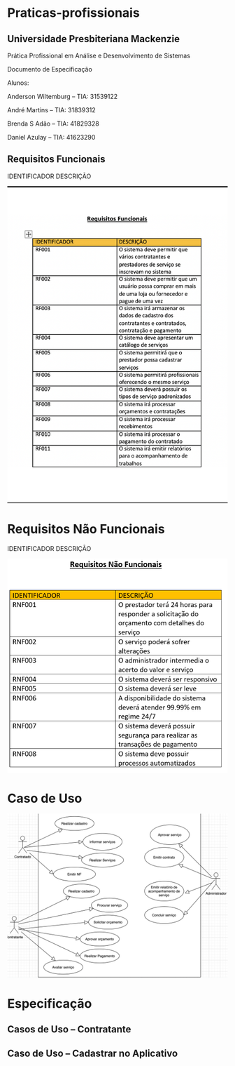 # Praticas-profissionais

## Universidade Presbiteriana Mackenzie

Prática Profissional em Análise e Desenvolvimento de Sistemas


 Documento de Especificação



Alunos:

Anderson Wiltemburg – TIA: 31539122

André Martins – TIA: 31839312

Brenda S Adão – TIA: 41829328

Daniel Azulay – TIA: 41623290



## Requisitos Funcionais


IDENTIFICADOR	DESCRIÇÃO



![requisitos funcionais](https://github.com/brendaadao/praticas-profissionais/blob/master/image.png)

# Requisitos Não Funcionais


IDENTIFICADOR	DESCRIÇÃO



![requisitos nao funcionais](https://github.com/brendaadao/praticas-profissionais/blob/master/01.PNG)





# Caso de Uso


![caso de uso](https://github.com/brendaadao/praticas-profissionais/blob/master/usecase.png)



# Especificação
 
 ##  Casos de Uso – Contratante
 
##  Caso de Uso – Cadastrar no Aplicativo
 
 
 
 
 
 
 
 
 
 
 
 
 
 
 
 
 
 
 
 
 
 
 
 
 
 
 
 
 
 
 
 
 
 
 
 
 
 
 
 
 
 
 
 
 
 
 



